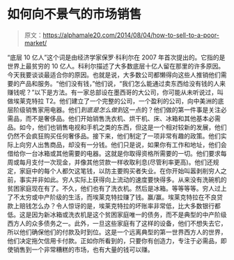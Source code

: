 # 如何向不景气的市场销售

> 原文：<https://alphamale20.com/2014/08/04/how-to-sell-to-a-poor-market/>

“底层 10 亿人”这个词是由经济学家保罗·科利尔在 2007 年首次提出的。它指的是世界上最贫穷的 10 亿人。科利尔描述了大多数底层十亿人留在那里的许多原因。今天我要谈谈最适合你的原因。也就是说，大多数公司都懒得向这些人推销他们需要的产品和服务。“他们没有钱，”他们说，“我们怎么能通过卖东西给没有钱的人来赚钱呢？”以下是方法。有一家总部设在墨西哥的大公司，你可能从未听说过，叫做埃莱克特拉 T2。他们建立了一个完整的公司，一个盈利的公司，向中美洲的底层阶级销售家用电器。他们*到底是怎么做到*这一点的？他们做的第一件事是关注必需品，而不是奢侈品。他们开始销售洗衣机、烘干机、床、冰箱和其他基本必需品。如今，他们也销售电视和手机之类的东西，但这是一个相对较新的发展，他们仍然不会疯狂购买任何奢侈品。接下来，他们制定了一项非常有趣的政策。他们实际上向穷人出售商品，却没有一分钱。他们只是说，如果你有工作和地址，他们会借给你一台冰箱或其他需要的电器。这就是你取得资格所需要的一切。他们要求每周或每月支付一次现金，并像其他贷款一样收取利息(尽管利率更高)。他们还规定，家庭中的每个人都欠这笔钱，以防主要购买者失业。在你开始叫嚣剥削穷人之前，事实并非如此。穷人实际上获得向上流动的速度要快得多。从来没有洗碗机的贫困家庭现在有了。不久，他们也有了洗衣机。然后是冰箱。等等等等。穷人过上了不太穷或中产阶级的生活，而埃莱克特拉赚了钱。赢/赢。埃莱克特拉在不良贷款上赔钱怎么办？令人惊讶的是，埃莱克特拉的坏账率非常低，比大多数银行都低。这是因为新冰箱或洗衣机是这个贫困家庭唯一的债务，而不是典型的中产阶级西方人的众多债务之一。此外，一旦这些家庭有了这样的设备，他们不想失去它，所以他们确保他们的付款及时到位。这是一个远离典型的第一世界西方人的世界，他们决定拖欠信用卡付款。正如你所看到的，只要你有创造力，专注于必需品，即使销售到一个非常糟糕的市场，也有大量的钱可以赚。
